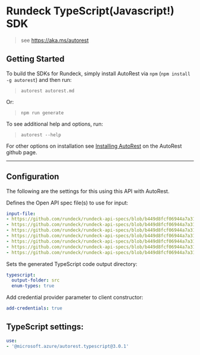 Rundeck TypeScript(Javascript!) SDK
===================================
> see https://aka.ms/autorest

## Getting Started 
To build the SDKs for Rundeck, simply install AutoRest via `npm` (`npm install -g autorest`) and then run:
> `autorest autorest.md`

Or:
> `npm run generate`

To see additional help and options, run:
> `autorest --help`

For other options on installation see [Installing AutoRest](https://aka.ms/autorest/install) on the AutoRest github page.

---

## Configuration 
The following are the settings for this using this API with AutoRest.

Defines the Open API spec file(s) to use for input:
```yaml
input-file:
- https://github.com/rundeck/rundeck-api-specs/blob/b449d8fcf06944a7a31bce9149654d43351d65ff/rundeck/execution.yaml
- https://github.com/rundeck/rundeck-api-specs/blob/b449d8fcf06944a7a31bce9149654d43351d65ff/rundeck/job.yaml
- https://github.com/rundeck/rundeck-api-specs/blob/b449d8fcf06944a7a31bce9149654d43351d65ff/rundeck/metric.yaml
- https://github.com/rundeck/rundeck-api-specs/blob/b449d8fcf06944a7a31bce9149654d43351d65ff/rundeck/project.yaml
- https://github.com/rundeck/rundeck-api-specs/blob/b449d8fcf06944a7a31bce9149654d43351d65ff/rundeck/storage.yaml
- https://github.com/rundeck/rundeck-api-specs/blob/b449d8fcf06944a7a31bce9149654d43351d65ff/rundeck/system.yaml
- https://github.com/rundeck/rundeck-api-specs/blob/b449d8fcf06944a7a31bce9149654d43351d65ff/rundeck/user.yaml
```

Sets the generated TypeScript code output directory:
```yaml
typescript:
  output-folder: src
  enum-types: true
```

Add credential provider parameter to client constructor:
```yaml
add-credentials: true
```

## TypeScript settings:
```yaml $(typescript)
use:
- '@microsoft.azure/autorest.typescript@3.0.1'
```